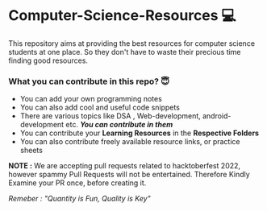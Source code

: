 # Computer-Science-Resources 💻

This repository aims at providing the best resources for computer science students at one place. So they don't have to waste their precious time finding good resources.

### What you can contribute in this repo? 😇

- You can add your own programming notes
- You can also add cool and useful code snippets
- There are various topics like DSA , Web-development, android-development etc. **_You can contribute in them_**
- You can contribute your **Learning Resources** in the **Respective Folders**
- You can also contribute freely available resource links, or practice sheets


**NOTE :** We are accepting pull requests related to hacktoberfest 2022, however spammy Pull Requests will not be entertained. Therefore Kindly Examine your PR once, before creating it.


*Remeber : "Quantity is Fun, Quality is Key"*
